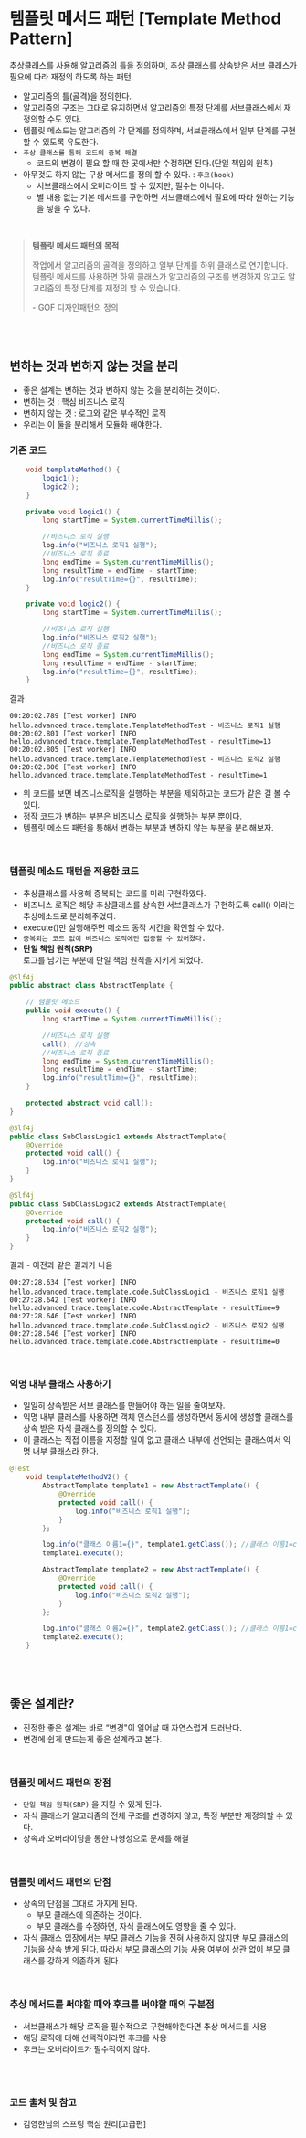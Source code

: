 # 템플릿 메서드 패턴 \[Template Method Pattern\]
추상클래스를 사용해 알고리즘의 틀을 정의하며, 추상 클래스를 상속받은 서브 클래스가 필요에 따라 재정의 하도록 하는 패턴.

- 알고리즘의 틀(골격)을 정의한다.
- 알고리즘의 구조는 그대로 유지하면서 알고리즘의 특정 단계를 서브클래스에서 재정의할 수도 있다.
-  템플릿 메소드는 알고리즘의 각 단계를 정의하며, 서브클래스에서 일부 단계를 구현할 수 있도록 유도한다.
- `추상 클래스를 통해 코드의 중복 해결`
    - 코드의 변경이 필요 할 때 한 곳에서만 수정하면 된다.(단일 책임의 원칙)
- 아무것도 하지 않는 구상 메서드를 정의 할 수 있다. : `후크(hook)`
    - 서브클래스에서 오버라이드 할 수 있지만, 필수는 아니다.
    - 별 내용 없는 기본 메서드를 구현하면 서브클래스에서 필요에 따라 원하는 기능을 넣을 수 있다.


<br/>


> **템플릿 메서드 패턴의 목적**
> 
> 작업에서 알고리즘의 골격을 정의하고 일부 단계를 하위 클래스로 연기합니다.   
> 템플릿 메서드를 사용하면 하위 클래스가 알고리즘의 구조를 변경하지 않고도 알고리즘의 특정 단계를 재정의 할 수 있습니다.  
> 
> \- GOF 디자인패턴의 정의

  
<br/>
<br/>


## 변하는 것과 변하지 않는 것을 분리

- 좋은 설계는 변하는 것과 변하지 않는 것을 분리하는 것이다.  
- 변하는 것 : 핵심 비즈니스 로직
- 변하지 않는 것 : 로그와 같은 부수적인 로직
- 우리는 이 둘을 분리해서 모듈화 해야한다.

### 기존 코드
``` java
    void templateMethod() {
        logic1();
        logic2();
    }

    private void logic1() {
        long startTime = System.currentTimeMillis();

        //비즈니스 로직 실행
        log.info("비즈니스 로직1 실행");
        //비즈니스 로직 종료
        long endTime = System.currentTimeMillis();
        long resultTime = endTime - startTime;
        log.info("resultTime={}", resultTime);
    }

    private void logic2() {
        long startTime = System.currentTimeMillis();

        //비즈니스 로직 실행
        log.info("비즈니스 로직2 실행");
        //비즈니스 로직 종료
        long endTime = System.currentTimeMillis();
        long resultTime = endTime - startTime;
        log.info("resultTime={}", resultTime);
    }
```

결과

``` log
00:20:02.789 [Test worker] INFO hello.advanced.trace.template.TemplateMethodTest - 비즈니스 로직1 실행
00:20:02.801 [Test worker] INFO hello.advanced.trace.template.TemplateMethodTest - resultTime=13
00:20:02.805 [Test worker] INFO hello.advanced.trace.template.TemplateMethodTest - 비즈니스 로직2 실행
00:20:02.806 [Test worker] INFO hello.advanced.trace.template.TemplateMethodTest - resultTime=1
```

- 위 코드를 보면 비즈니스로직을 실행하는 부분을 제외하고는 코드가 같은 걸 볼 수 있다.  
- 정작 코드가 변하는 부분은 비즈니스 로직을 실행하는 부분 뿐이다.  
- 템플릿 메소드 패턴을 통해서 변하는 부분과 변하지 않는 부분을 분리해보자.  

<br/>

### 템플릿 메소드 패턴을 적용한 코드
- 추상클래스를 사용해 중복되는 코드를 미리 구현하였다.
- 비즈니스 로직은 해당 추상클래스를 상속한 서브클래스가 구현하도록 call() 이라는 추상메소드로 분리해주었다.
- execute()만 실행해주면 메소드 동작 시간을 확인할 수 있다.
- `중복되는 코드 없이 비즈니스 로직에만 집중할 수 있어졌다.`
- **단일 책임 원칙(SRP)**   
로그를 남기는 부분에 단일 책임 원칙을 지키게 되었다.


``` java
@Slf4j
public abstract class AbstractTemplate {

    // 템플릿 메소드
    public void execute() {
        long startTime = System.currentTimeMillis();

        //비즈니스 로직 실행
        call(); //상속
        //비즈니스 로직 종료
        long endTime = System.currentTimeMillis();
        long resultTime = endTime - startTime;
        log.info("resultTime={}", resultTime);
    }

    protected abstract void call();
}
```

```java
@Slf4j
public class SubClassLogic1 extends AbstractTemplate{
    @Override
    protected void call() {
        log.info("비즈니스 로직1 실행");
    }
}

@Slf4j
public class SubClassLogic2 extends AbstractTemplate{
    @Override
    protected void call() {
        log.info("비즈니스 로직2 실행");
    }
}
```

결과 - 이전과 같은 결과가 나옴
``` log
00:27:28.634 [Test worker] INFO hello.advanced.trace.template.code.SubClassLogic1 - 비즈니스 로직1 실행
00:27:28.642 [Test worker] INFO hello.advanced.trace.template.code.AbstractTemplate - resultTime=9
00:27:28.646 [Test worker] INFO hello.advanced.trace.template.code.SubClassLogic2 - 비즈니스 로직2 실행
00:27:28.646 [Test worker] INFO hello.advanced.trace.template.code.AbstractTemplate - resultTime=0
```

<br/>

### 익명 내부 클래스 사용하기  
- 일일히 상속받은 서브 클래스를 만들어야 하는 일을 줄여보자. 
- 익명 내부 클래스를 사용하면 객체 인스턴스를 생성하면서 동시에 생성할 클래스를 상속 받은 자식 클래스를 정의할 수 있다.
-  이 클래스는 직접 이름을 지정할 일이 없고 클래스 내부에 선언되는 클래스여서 익명 내부 클래스라 한다.


``` java
@Test
    void templateMethodV2() {
        AbstractTemplate template1 = new AbstractTemplate() {
            @Override
            protected void call() {
                log.info("비즈니스 로직1 실행");
            }
        };

        log.info("클래스 이름1={}", template1.getClass()); //클래스 이름1=class hello.advanced.trace.template.TemplateMethodTest$1
        template1.execute();

        AbstractTemplate template2 = new AbstractTemplate() {
            @Override
            protected void call() {
                log.info("비즈니스 로직2 실행");
            }
        };

        log.info("클래스 이름2={}", template2.getClass()); //클래스 이름1=class hello.advanced.trace.template.TemplateMethodTest$2
        template2.execute();
    }
```

<br/>  
<br/>

## 좋은 설계란?
- 진정한 좋은 설계는 바로 “변경"이 일어날 때 자연스럽게 드러난다. 
- 변경에 쉽게 만드는게 좋은 설계라고 본다.

<br/>

### 템플릿 메서드 패턴의 장점
- `단일 책임 원칙(SRP)` 을 지킬 수 있게 된다.
- 자식 클래스가 알고리즘의 전체 구조를 변경하지 않고, 특정 부분만 재정의할 수 있다. 
- 상속과 오버라이딩을 통한 다형성으로 문제를 해결

<br/>
  
### 템플릿 메서드 패턴의 단점

- 상속의 단점을 그대로 가지게 된다.
    - 부모 클래스에 의존하는 것이다.
    - 부모 클래스를 수정하면, 자식 클래스에도 영향을 줄 수 있다.
- 자식 클래스 입장에서는 부모 클래스 기능을 전혀 사용하지 않지만 부모 클래스의 기능을 상속 받게 된다. 따라서 부모 클래스의 기능 사용 여부에 상관 없이 부모 클래스를 강하게 의존하게 된다. 

<br/>

### 추상 메서드를 써야할 때와 후크를 써야할 때의 구분점  
- 서브클래스가 해당 로직을 필수적으로 구현해야한다면 추상 메서드를 사용
- 해당 로직에 대해 선택적이라면 후크를 사용
- 후크는 오버라이드가 필수적이지 않다.

<br/>
<br/>

### 코드 출처 및 참고
- 김영한님의 스프링 핵심 원리[고급편]